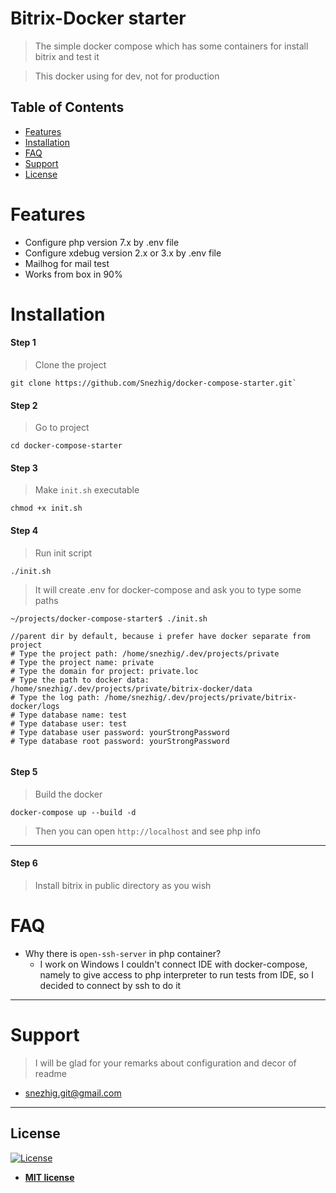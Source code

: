 # Bitrix-Docker starter
> The simple docker compose which has some containers for install bitrix and test it

> This docker using for dev, not for production


## Table of Contents

- [Features](#features)
- [Installation](#installation)
- [FAQ](#faq)
- [Support](#support)
- [License](#license)

# Features
* Configure php version 7.x by .env file
* Configure xdebug version 2.x or 3.x by .env file
* Mailhog for mail test
* Works from box in 90%


# Installation

#### Step 1
> Clone the project
 ```
 git clone https://github.com/Snezhig/docker-compose-starter.git`
``` 
#### Step 2
> Go to project
```
cd docker-compose-starter
```
#### Step 3
> Make `init.sh` executable
```
chmod +x init.sh
```
#### Step 4
> Run init script
```
./init.sh
```
> It will create .env for docker-compose and ask you to type some paths
```
~/projects/docker-compose-starter$ ./init.sh

//parent dir by default, because i prefer have docker separate from project
# Type the project path: /home/snezhig/.dev/projects/private 
# Type the project name: private
# Type the domain for project: private.loc
# Type the path to docker data: /home/snezhig/.dev/projects/private/bitrix-docker/data
# Type the log path: /home/snezhig/.dev/projects/private/bitrix-docker/logs
# Type database name: test
# Type database user: test
# Type database user password: yourStrongPassword
# Type database root password: yourStrongPassword


```

#### Step 5
> Build the docker
```
docker-compose up --build -d
```
> Then you can open `http://localhost` and see php info

---

#### Step 6
> Install bitrix in public directory as you wish

# FAQ
* Why there is `open-ssh-server` in php container?
    * I work on Windows I couldn't connect IDE with docker-compose, namely to give access to php interpreter to run tests from IDE, so I decided to connect by ssh to do it

---

# Support
> I will be glad for your remarks about configuration and decor of readme 
* <snezhig.git@gmail.com>
---

## License

[![License](http://img.shields.io/:license-mit-blue.svg?style=flat-square)](http://badges.mit-license.org)

- **[MIT license](http://opensource.org/licenses/mit-license.php)**